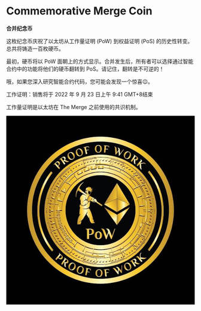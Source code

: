 # Commemorative Merge Coin

**合并纪念币**

这枚纪念币庆祝了以太坊从工作量证明 (PoW) 到权益证明 (PoS) 的历史性转变。总共将铸造一百枚硬币。

最初，硬币将以 PoW 面朝上的方式显示。合并发生后，所有者可以选择通过智能合约中的功能将他们的硬币翻转到 PoS。请记住，翻转是不可逆的！

哦，如果您深入研究智能合约代码，您可能会发现一个惊喜😉。

工作证明：销售将于 2022 年 9 月 23 日上午 9:41 GMT+8结束 

工作量证明是以太坊在 The Merge 之前使用的共识机制。

![unnamed](unnamed.jpeg)
